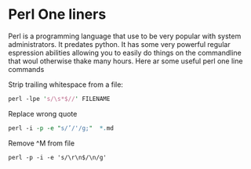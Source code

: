 # Perl One liners

Perl is a programming language that use to be very popular with system administrators. It predates python. It has some very powerful regular espression abilities allowing you to easily do things on the commandline that woul otherwise thake many hours. Here ar some useful perl one line commands

Strip trailing whitespace from a file:

```perl
perl -lpe 's/\s*$//' FILENAME
```

Replace wrong quote

```perl
perl -i -p -e "s/’/'/g;"  *.md
```

Remove ^M from file

```
perl -p -i -e 's/\r\n$/\n/g'
```
